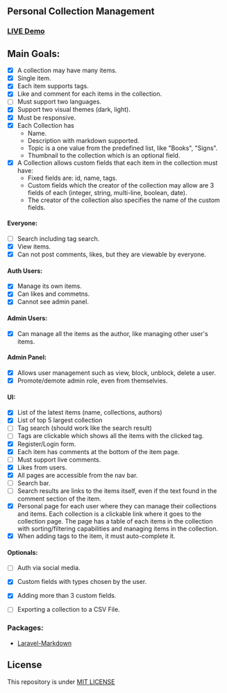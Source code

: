 ## Personal Collection Management

### [LIVE Demo](https://a20-collection-management.herokuapp.com)


## Main Goals:
- [x] A collection may have many items.
- [x] Single item.
- [x] Each item supports tags.
- [x] Like and comment for each items in the collection.
- [ ] Must support two languages.
- [x] Support two visual themes (dark, light).
- [x] Must be responsive.
- [x] Each Collection has
	- Name.
	- Description with markdown supported.
	- Topic is a one value from the predefined list, like "Books", "Signs".
	- Thumbnail to the collection which is an optional field.
- [x] A Collection allows custom fields that each item in the collection must have:
	- Fixed fields are: id, name, tags.
	- Custom fields which the creator of the collection may allow are 3 fields of each (integer, string, multi-line, boolean, date).
	- The creator of the collection also specifies the name of the custom fields.

#### Everyone:
- [ ] Search including tag search.
- [x] View items.
- [x] Can not post comments, likes, but they are viewable by everyone.

#### Auth Users:
- [x] Manage its own items.
- [x] Can likes and commetns.
- [x] Cannot see admin panel.

#### Admin Users:
- [x] Can manage all the items as the author, like managing other user's items.

#### Admin Panel:
- [x] Allows user management such as view, block, unblock, delete a user.
- [x] Promote/demote admin role, even from themselvies.

#### UI:
- [x] List of the latest items (name, collections, authors)
- [x] List of top 5 largest collection
- [ ] Tag search (should work like the search result)
- [ ] Tags are clickable which shows all the items with the clicked tag.
- [x] Register/Login form.
- [x] Each item has comments at the bottom of the item page.
- [ ] Must support live comments.
- [x] Likes from users.
- [x] All pages are accessible from the nav bar.
- [ ] Search bar.
- [ ] Search results are links to the items itself, even if the text found in the comment section of the item.
- [x] Personal page for each user where they can manage their collections and items. Each collection is a clickable link where it goes to the collection page. The page has a table of each items in the collection with sorting/filtering capabilities and managing items in the collection.
- [x] When adding tags to the item, it must auto-complete it.			

#### Optionals:
- [ ] Auth via social media.
- [x] Custom fields with types chosen by the user.
- [x] Adding more than 3 custom fields.
- [ ] Exporting a collection to a CSV File.


### Packages:

- [Laravel-Markdown](https://github.com/GrahamCampbell/Laravel-Markdown)

## License

This repository is under [MIT LICENSE](LICENSE)
